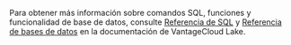 Para obtener más información sobre comandos SQL, funciones y funcionalidad de base de datos, consulte [Referencia de SQL](https://docs.teradata.com/access/sources/dita/topic?dita:topicPath=pea1690328177947.dita&utm_source=console&utm_medium=iph) y [Referencia de bases de datos](https://docs.teradata.com/access/sources/dita/topic?dita:mapPath=phg1621910019905.ditamap&dita:ditavalPath=pny1626732985837.ditaval&dita:topicPath=iuu1631208554799.dita&utm_source=console&utm_medium=iph) en la documentación de VantageCloud Lake.

